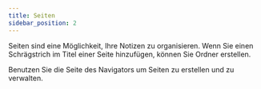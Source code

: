 ```yaml
---
title: Seiten
sidebar_position: 2
---
```


Seiten sind eine Möglichkeit, Ihre Notizen zu organisieren.
Wenn Sie einen Schrägstrich im Titel einer Seite hinzufügen, können Sie Ordner erstellen.

Benutzen Sie die Seite des Navigators um Seiten zu erstellen und zu verwalten.
